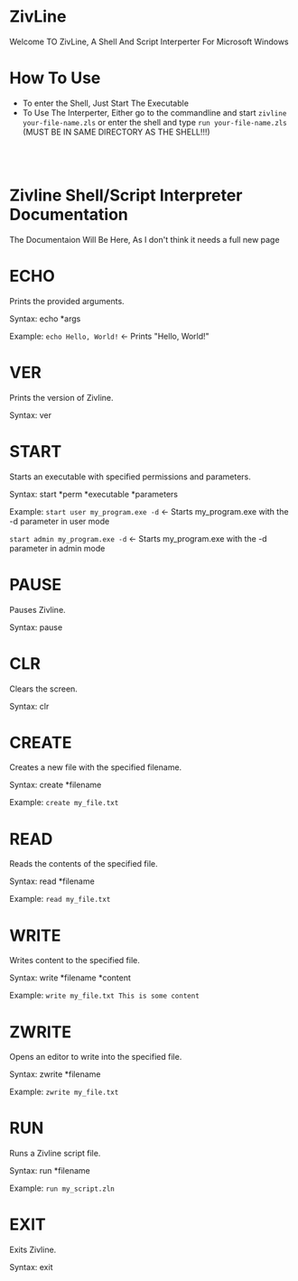 # ZivLine
Welcome TO ZivLine, A Shell And Script Interperter For Microsoft Windows


# How To Use

 - To enter the Shell, Just Start The Executable
 - To Use The Interperter, Either go to the commandline and start ``zivline your-file-name.zls`` or enter the shell and type ``run your-file-name.zls`` (MUST BE IN SAME DIRECTORY AS THE SHELL!!!)



⠀⠀⠀⠀⠀⠀⠀⠀⠀⠀⠀⠀⠀⠀⠀⠀⠀⠀⠀⠀⠀⠀⠀⠀⠀
⠀⠀⠀⠀⠀⠀⠀⠀⠀⠀⠀⠀⠀⠀⠀⠀⠀⠀⠀⠀⠀⠀⠀
⠀⠀⠀⠀⠀⠀⠀⠀⠀⠀⠀⠀⠀⠀⠀⠀⠀⠀⠀⠀
⠀⠀⠀⠀⠀⠀⠀⠀⠀⠀⠀⠀⠀⠀⠀⠀⠀⠀⠀









# Zivline Shell/Script Interpreter Documentation
The Documentaion Will Be Here, As I don't think it needs a full new page

# ECHO
Prints the provided arguments.

Syntax: echo *args

Example: ```echo Hello, World!``` <- Prints "Hello, World!"


# VER
Prints the version of Zivline.

Syntax: ver

# START
Starts an executable with specified permissions and parameters.

Syntax: start *perm *executable *parameters

Example: ``start user my_program.exe -d`` <- Starts my_program.exe with the -d parameter in user mode

``start admin my_program.exe -d`` <- Starts my_program.exe with the -d parameter in admin mode



# PAUSE
Pauses Zivline.

Syntax: pause

# CLR
Clears the screen.

Syntax: clr

# CREATE
Creates a new file with the specified filename.

Syntax: create *filename

Example: ``create my_file.txt``

# READ
Reads the contents of the specified file.

Syntax: read *filename

Example: ``read my_file.txt``

# WRITE
Writes content to the specified file.

Syntax: write *filename *content

Example: ``write my_file.txt This is some content``

# ZWRITE
Opens an editor to write into the specified file.

Syntax: zwrite *filename

Example: ``zwrite my_file.txt``

# RUN
Runs a Zivline script file.

Syntax: run *filename

Example: ``run my_script.zln``

# EXIT
Exits Zivline.

Syntax: exit
